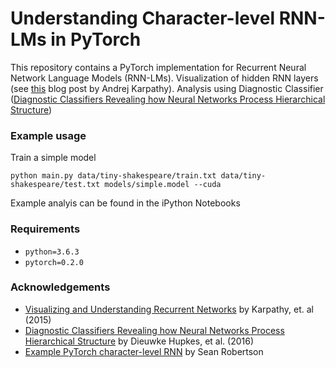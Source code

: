 # Understanding Character-level RNN-LMs in PyTorch

This repository contains a PyTorch implementation for Recurrent Neural Network Language Models (RNN-LMs). Visualization of hidden RNN layers (see [this](http://karpathy.github.io/2015/05/21/rnn-effectiveness/) blog post by Andrej Karpathy). Analysis using Diagnostic Classifier ([Diagnostic Classifiers Revealing how Neural Networks Process Hierarchical Structure](http://ceur-ws.org/Vol-1773/CoCoNIPS_2016_paper6.pdf))

### Example usage

Train a simple model

```
python main.py data/tiny-shakespeare/train.txt data/tiny-shakespeare/test.txt models/simple.model --cuda
```

Example analyis can be found in the iPython Notebooks

### Requirements

- `python=3.6.3`
- `pytorch=0.2.0`

### Acknowledgements

- [Visualizing and Understanding Recurrent Networks](https://arxiv.org/abs/1506.02078) by Karpathy, et. al (2015)
- [Diagnostic Classifiers Revealing how Neural Networks Process Hierarchical Structure](http://ceur-ws.org/Vol-1773/CoCoNIPS_2016_paper6.pdf) by Dieuwke Hupkes, et al. (2016)
- [Example PyTorch character-level RNN](https://github.com/spro/char-rnn.pytorch) by Sean Robertson
